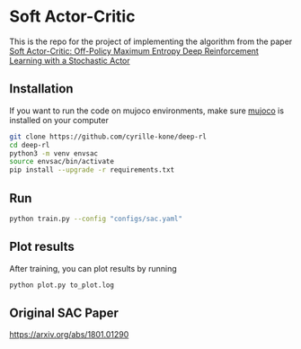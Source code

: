# Soft Actor-Critic
This is the repo for the project of implementing the algorithm from the paper <a href="https://arxiv.org/pdf/1801.01290.pdf"> Soft Actor-Critic: Off-Policy Maximum Entropy Deep Reinforcement Learning with a Stochastic Actor </a>

## Installation 

If you want to run the code on mujoco environments, make sure [mujoco](https://github.com/openai/mujoco-py) is installed on your computer
```bash
git clone https://github.com/cyrille-kone/deep-rl
cd deep-rl
python3 -m venv envsac
source envsac/bin/activate
pip install --upgrade -r requirements.txt
```

## Run 
```bash
python train.py --config "configs/sac.yaml"
```

## Plot results
After training, you can plot results by running
```bash
python plot.py to_plot.log
```

## Original SAC Paper 
https://arxiv.org/abs/1801.01290
